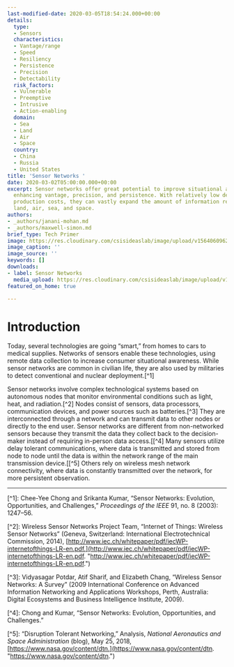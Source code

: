 ```yaml
---
last-modified-date: 2020-03-05T18:54:24.000+00:00
details:
  type:
  - Sensors
  characteristics:
  - Vantage/range
  - Speed
  - Resiliency
  - Persistence
  - Precision
  - Detectability
  risk_factors:
  - Vulnerable
  - Preemptive
  - Intrusive
  - Action-enabling
  domain:
  - Sea
  - Land
  - Air
  - Space
  country:
  - China
  - Russia
  - United States
title: 'Sensor Networks '
date: 2020-03-02T05:00:00.000+00:00
excerpt: Sensor networks offer great potential to improve situational awareness by
  enhancing vantage, precision, and persistence. With relatively low development and
  production costs, they can vastly expand the amount of information received from
  land, air, sea, and space.
authors:
- _authors/janani-mohan.md
- _authors/maxwell-simon.md
brief_type: Tech Primer
image: https://res.cloudinary.com/csisideaslab/image/upload/v1564060962/on-the-radar/Sensors.jpg
image_caption: ''
image_source: ''
keywords: []
downloads:
- label: Sensor Networks
  media_upload: https://res.cloudinary.com/csisideaslab/image/upload/v1584537418/on-the-radar/Sensor_Networks_be91wp.pdf
featured_on_home: true

---
```

# Introduction

Today, several technologies are going “smart,” from homes to cars to medical supplies. Networks of sensors enable these technologies, using remote data collection to increase consumer situational awareness. While sensor networks are common in civilian life, they are also used by militaries to detect conventional and nuclear deployment.\[^1\]

Sensor networks involve complex technological systems based on autonomous nodes that monitor environmental conditions such as light, heat, and radiation.\[^2\] Nodes consist of sensors, data processors, communication devices, and power sources such as batteries.\[^3\] They are interconnected through a network and can transmit data to other nodes or directly to the end user. Sensor networks are different from non-networked sensors because they transmit the data they collect back to the decision-maker instead of requiring in-person data access.\[\[^4\] Many sensors utilize delay tolerant communications, where data is transmitted and stored from node to node until the data is within the network range of the main transmission device.\[\[^5\] Others rely on wireless mesh network connectivity, where data is constantly transmitted over the network, for more persistent observation.

***

\[^1\]: Chee-Yee Chong and Srikanta Kumar, “Sensor Networks: Evolution, Opportunities, and Challenges,” _Proceedings of the IEEE_ 91, no. 8 (2003): 1247–56.

\[^2\]: Wireless Sensor Networks Project Team, “Internet of Things: Wireless Sensor Networks” (Geneva, Switzerland: International Electrotechnical Commission, 2014), [http://www.iec.ch/whitepaper/pdf/iecWP-internetofthings-LR-en.pdf.](http://www.iec.ch/whitepaper/pdf/iecWP-internetofthings-LR-en.pdf. "http://www.iec.ch/whitepaper/pdf/iecWP-internetofthings-LR-en.pdf.")

\[^3\]: Vidyasagar Potdar, Atif Sharif, and Elizabeth Chang, “Wireless Sensor Networks: A Survey” (2009 International Conference on Advanced Information Networking and Applications Workshops, Perth, Australia: Digital Ecosystems and Business Intelligence Institute, 2009).

\[^4\]: Chong and Kumar, “Sensor Networks: Evolution, Opportunities, and Challenges.”

\[^5\]: “Disruption Tolerant Networking,” Analysis, _National Aeronautics and Space Administration_ (blog), May 25, 2018, [https://www.nasa.gov/content/dtn.](https://www.nasa.gov/content/dtn. "https://www.nasa.gov/content/dtn.")